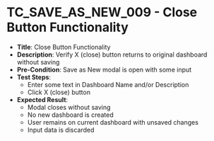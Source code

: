 # TC_SAVE_AS_NEW_009 - Close Button Functionality

* **Title**: Close Button Functionality
* **Description**: Verify X (close) button returns to original dashboard without saving
* **Pre-Condition**: Save as New modal is open with some input
* **Test Steps**:
  * Enter some text in Dashboard Name and/or Description
  * Click X (close) button
* **Expected Result**:
  * Modal closes without saving
  * No new dashboard is created
  * User remains on current dashboard with unsaved changes
  * Input data is discarded